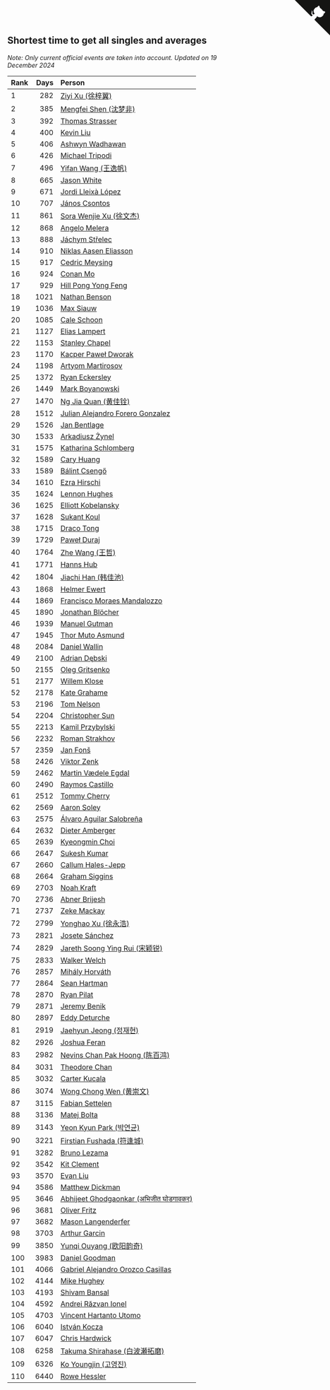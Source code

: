 ## Shortest time to get all singles and averages

*Note: Only current official events are taken into account.*
*Updated on 19 December 2024*

| Rank | Days | Person |
| :--- | ---: | :--- |
| 1 | 282 | [Ziyi Xu (徐梓翼)](https://www.worldcubeassociation.org/persons/2023XUZI01) |
| 2 | 385 | [Mengfei Shen (沈梦非)](https://www.worldcubeassociation.org/persons/2018SHEN07) |
| 3 | 392 | [Thomas Strasser](https://www.worldcubeassociation.org/persons/2022STRA10) |
| 4 | 400 | [Kevin Liu](https://www.worldcubeassociation.org/persons/2023LIUK02) |
| 5 | 406 | [Ashwyn Wadhawan](https://www.worldcubeassociation.org/persons/2022WADH02) |
| 6 | 426 | [Michael Tripodi](https://www.worldcubeassociation.org/persons/2021TRIP01) |
| 7 | 496 | [Yifan Wang (王逸帆)](https://www.worldcubeassociation.org/persons/2017WANY29) |
| 8 | 665 | [Jason White](https://www.worldcubeassociation.org/persons/2016WHIT16) |
| 9 | 671 | [Jordi Lleixà López](https://www.worldcubeassociation.org/persons/2023LOPE09) |
| 10 | 707 | [János Csontos](https://www.worldcubeassociation.org/persons/2022CSON01) |
| 11 | 861 | [Sora Wenjie Xu (徐文杰)](https://www.worldcubeassociation.org/persons/2016XUWE02) |
| 12 | 868 | [Angelo Melera](https://www.worldcubeassociation.org/persons/2022MELE01) |
| 13 | 888 | [Jáchym Střelec](https://www.worldcubeassociation.org/persons/2022STRE03) |
| 14 | 910 | [Niklas Aasen Eliasson](https://www.worldcubeassociation.org/persons/2021ELIA01) |
| 15 | 917 | [Cedric Meysing](https://www.worldcubeassociation.org/persons/2017MEYS02) |
| 16 | 924 | [Conan Mo](https://www.worldcubeassociation.org/persons/2020MOCO01) |
| 17 | 929 | [Hill Pong Yong Feng](https://www.worldcubeassociation.org/persons/2017FENG10) |
| 18 | 1021 | [Nathan Benson](https://www.worldcubeassociation.org/persons/2022BENS01) |
| 19 | 1036 | [Max Siauw](https://www.worldcubeassociation.org/persons/2017SIAU02) |
| 20 | 1085 | [Cale Schoon](https://www.worldcubeassociation.org/persons/2014SCHO02) |
| 21 | 1127 | [Elias Lampert](https://www.worldcubeassociation.org/persons/2021LAMP01) |
| 22 | 1153 | [Stanley Chapel](https://www.worldcubeassociation.org/persons/2016CHAP04) |
| 23 | 1170 | [Kacper Paweł Dworak](https://www.worldcubeassociation.org/persons/2020DWOR01) |
| 24 | 1198 | [Artyom Martirosov](https://www.worldcubeassociation.org/persons/2016MART29) |
| 25 | 1372 | [Ryan Eckersley](https://www.worldcubeassociation.org/persons/2019ECKE02) |
| 26 | 1449 | [Mark Boyanowski](https://www.worldcubeassociation.org/persons/2014BOYA01) |
| 27 | 1470 | [Ng Jia Quan (黄佳铨)](https://www.worldcubeassociation.org/persons/2015QUAN03) |
| 28 | 1512 | [Julian Alejandro Forero Gonzalez](https://www.worldcubeassociation.org/persons/2018GONZ30) |
| 29 | 1526 | [Jan Bentlage](https://www.worldcubeassociation.org/persons/2010BENT01) |
| 30 | 1533 | [Arkadiusz Żynel](https://www.worldcubeassociation.org/persons/2018ZYNE01) |
| 31 | 1575 | [Katharina Schlomberg](https://www.worldcubeassociation.org/persons/2020SCHL01) |
| 32 | 1589 | [Cary Huang](https://www.worldcubeassociation.org/persons/2015HUAN48) |
| 33 | 1589 | [Bálint Csengő](https://www.worldcubeassociation.org/persons/2019CSEN01) |
| 34 | 1610 | [Ezra Hirschi](https://www.worldcubeassociation.org/persons/2019HIRS01) |
| 35 | 1624 | [Lennon Hughes](https://www.worldcubeassociation.org/persons/2017HUGH04) |
| 36 | 1625 | [Elliott Kobelansky](https://www.worldcubeassociation.org/persons/2019KOBE03) |
| 37 | 1628 | [Sukant Koul](https://www.worldcubeassociation.org/persons/2014KOUL01) |
| 38 | 1715 | [Draco Tong](https://www.worldcubeassociation.org/persons/2020TONG02) |
| 39 | 1729 | [Paweł Duraj](https://www.worldcubeassociation.org/persons/2016DURA09) |
| 40 | 1764 | [Zhe Wang (王哲)](https://www.worldcubeassociation.org/persons/2019WANZ21) |
| 41 | 1771 | [Hanns Hub](https://www.worldcubeassociation.org/persons/2013HUBH01) |
| 42 | 1804 | [Jiachi Han (韩佳池)](https://www.worldcubeassociation.org/persons/2014HANJ02) |
| 43 | 1868 | [Helmer Ewert](https://www.worldcubeassociation.org/persons/2015EWER01) |
| 44 | 1869 | [Francisco Moraes Mandalozzo](https://www.worldcubeassociation.org/persons/2017MAND13) |
| 45 | 1890 | [Jonathan Blöcher](https://www.worldcubeassociation.org/persons/2018BLOC01) |
| 46 | 1939 | [Manuel Gutman](https://www.worldcubeassociation.org/persons/2017GUTM01) |
| 47 | 1945 | [Thor Muto Asmund](https://www.worldcubeassociation.org/persons/2017ASMU01) |
| 48 | 2084 | [Daniel Wallin](https://www.worldcubeassociation.org/persons/2013WALL03) |
| 49 | 2100 | [Adrian Dębski](https://www.worldcubeassociation.org/persons/2017DEBS01) |
| 50 | 2155 | [Oleg Gritsenko](https://www.worldcubeassociation.org/persons/2011GRIT01) |
| 51 | 2177 | [Willem Klose](https://www.worldcubeassociation.org/persons/2017KLOS01) |
| 52 | 2178 | [Kate Grahame](https://www.worldcubeassociation.org/persons/2018GRAH05) |
| 53 | 2196 | [Tom Nelson](https://www.worldcubeassociation.org/persons/2013NELS01) |
| 54 | 2204 | [Christopher Sun](https://www.worldcubeassociation.org/persons/2017SUNC02) |
| 55 | 2213 | [Kamil Przybylski](https://www.worldcubeassociation.org/persons/2016PRZY01) |
| 56 | 2232 | [Roman Strakhov](https://www.worldcubeassociation.org/persons/2012STRA02) |
| 57 | 2359 | [Jan Fonš](https://www.worldcubeassociation.org/persons/2017FONS04) |
| 58 | 2426 | [Viktor Zenk](https://www.worldcubeassociation.org/persons/2016ZENK01) |
| 59 | 2462 | [Martin Vædele Egdal](https://www.worldcubeassociation.org/persons/2013EGDA02) |
| 60 | 2490 | [Raymos Castillo](https://www.worldcubeassociation.org/persons/2017CAST41) |
| 61 | 2512 | [Tommy Cherry](https://www.worldcubeassociation.org/persons/2015CHER07) |
| 62 | 2569 | [Aaron Soley](https://www.worldcubeassociation.org/persons/2017SOLE01) |
| 63 | 2575 | [Álvaro Aguilar Salobreña](https://www.worldcubeassociation.org/persons/2015SALO01) |
| 64 | 2632 | [Dieter Amberger](https://www.worldcubeassociation.org/persons/2016AMBE02) |
| 65 | 2639 | [Kyeongmin Choi](https://www.worldcubeassociation.org/persons/2017CHOI07) |
| 66 | 2647 | [Sukesh Kumar](https://www.worldcubeassociation.org/persons/2017KUMA30) |
| 67 | 2660 | [Callum Hales-Jepp](https://www.worldcubeassociation.org/persons/2012HALE01) |
| 68 | 2664 | [Graham Siggins](https://www.worldcubeassociation.org/persons/2016SIGG01) |
| 69 | 2703 | [Noah Kraft](https://www.worldcubeassociation.org/persons/2016KRAF01) |
| 70 | 2736 | [Abner Brijesh](https://www.worldcubeassociation.org/persons/2016BRIJ01) |
| 71 | 2737 | [Zeke Mackay](https://www.worldcubeassociation.org/persons/2015MACK06) |
| 72 | 2799 | [Yonghao Xu (徐永浩)](https://www.worldcubeassociation.org/persons/2017XUYO01) |
| 73 | 2821 | [Josete Sánchez](https://www.worldcubeassociation.org/persons/2015SANC18) |
| 74 | 2829 | [Jareth Soong Ying Rui (宋颖锐)](https://www.worldcubeassociation.org/persons/2016SOON01) |
| 75 | 2833 | [Walker Welch](https://www.worldcubeassociation.org/persons/2011WELC01) |
| 76 | 2857 | [Mihály Horváth](https://www.worldcubeassociation.org/persons/2016HORV04) |
| 77 | 2864 | [Sean Hartman](https://www.worldcubeassociation.org/persons/2016HART02) |
| 78 | 2870 | [Ryan Pilat](https://www.worldcubeassociation.org/persons/2016PILA03) |
| 79 | 2871 | [Jeremy Benik](https://www.worldcubeassociation.org/persons/2016BENI05) |
| 80 | 2897 | [Eddy Deturche](https://www.worldcubeassociation.org/persons/2014DETU01) |
| 81 | 2919 | [Jaehyun Jeong (정재현)](https://www.worldcubeassociation.org/persons/2016JEON02) |
| 82 | 2926 | [Joshua Feran](https://www.worldcubeassociation.org/persons/2011FERA01) |
| 83 | 2982 | [Nevins Chan Pak Hoong (陈百鸿)](https://www.worldcubeassociation.org/persons/2010CHAN20) |
| 84 | 3031 | [Theodore Chan](https://www.worldcubeassociation.org/persons/2016CHAN25) |
| 85 | 3032 | [Carter Kucala](https://www.worldcubeassociation.org/persons/2015KUCA01) |
| 86 | 3074 | [Wong Chong Wen (黄崇文)](https://www.worldcubeassociation.org/persons/2014WENW01) |
| 87 | 3115 | [Fabian Settelen](https://www.worldcubeassociation.org/persons/2015SETT01) |
| 88 | 3136 | [Matej Bolta](https://www.worldcubeassociation.org/persons/2015BOLT01) |
| 89 | 3143 | [Yeon Kyun Park (박연균)](https://www.worldcubeassociation.org/persons/2016PARK10) |
| 90 | 3221 | [Firstian Fushada (符逢城)](https://www.worldcubeassociation.org/persons/2015FUSH01) |
| 91 | 3282 | [Bruno Lezama](https://www.worldcubeassociation.org/persons/2014LEZA02) |
| 92 | 3542 | [Kit Clement](https://www.worldcubeassociation.org/persons/2008CLEM01) |
| 93 | 3570 | [Evan Liu](https://www.worldcubeassociation.org/persons/2009LIUE01) |
| 94 | 3586 | [Matthew Dickman](https://www.worldcubeassociation.org/persons/2013DICK01) |
| 95 | 3646 | [Abhijeet Ghodgaonkar (अभिजीत घोडगावकर)](https://www.worldcubeassociation.org/persons/2013GHOD01) |
| 96 | 3681 | [Oliver Fritz](https://www.worldcubeassociation.org/persons/2014FRIT02) |
| 97 | 3682 | [Mason Langenderfer](https://www.worldcubeassociation.org/persons/2013LANG03) |
| 98 | 3703 | [Arthur Garcin](https://www.worldcubeassociation.org/persons/2014GARC27) |
| 99 | 3850 | [Yunqi Ouyang (欧阳韵奇)](https://www.worldcubeassociation.org/persons/2007YUNQ01) |
| 100 | 3983 | [Daniel Goodman](https://www.worldcubeassociation.org/persons/2013GOOD01) |
| 101 | 4066 | [Gabriel Alejandro Orozco Casillas](https://www.worldcubeassociation.org/persons/2008CASI01) |
| 102 | 4144 | [Mike Hughey](https://www.worldcubeassociation.org/persons/2007HUGH01) |
| 103 | 4193 | [Shivam Bansal](https://www.worldcubeassociation.org/persons/2011BANS02) |
| 104 | 4592 | [Andrei Răzvan Ionel](https://www.worldcubeassociation.org/persons/2012IONE01) |
| 105 | 4703 | [Vincent Hartanto Utomo](https://www.worldcubeassociation.org/persons/2010UTOM01) |
| 106 | 6040 | [István Kocza](https://www.worldcubeassociation.org/persons/2005KOCZ01) |
| 107 | 6047 | [Chris Hardwick](https://www.worldcubeassociation.org/persons/2003HARD01) |
| 108 | 6258 | [Takuma Shirahase (白波瀬拓磨)](https://www.worldcubeassociation.org/persons/2007SHIR01) |
| 109 | 6326 | [Ko Youngjin (고영진)](https://www.worldcubeassociation.org/persons/2007YOUN04) |
| 110 | 6440 | [Rowe Hessler](https://www.worldcubeassociation.org/persons/2007HESS01) |


<a href="https://github.com/JustinTimeCuber/wca_statistics" class="github-corner" aria-label="View source on Github"><svg width="80" height="80" viewBox="0 0 250 250" style="fill:#151513; color:#fff; position: absolute; top: 0; border: 0; right: 0;" aria-hidden="true"><path d="M0,0 L115,115 L130,115 L142,142 L250,250 L250,0 Z"></path><path d="M128.3,109.0 C113.8,99.7 119.0,89.6 119.0,89.6 C122.0,82.7 120.5,78.6 120.5,78.6 C119.2,72.0 123.4,76.3 123.4,76.3 C127.3,80.9 125.5,87.3 125.5,87.3 C122.9,97.6 130.6,101.9 134.4,103.2" fill="currentColor" style="transform-origin: 130px 106px;" class="octo-arm"></path><path d="M115.0,115.0 C114.9,115.1 118.7,116.5 119.8,115.4 L133.7,101.6 C136.9,99.2 139.9,98.4 142.2,98.6 C133.8,88.0 127.5,74.4 143.8,58.0 C148.5,53.4 154.0,51.2 159.7,51.0 C160.3,49.4 163.2,43.6 171.4,40.1 C171.4,40.1 176.1,42.5 178.8,56.2 C183.1,58.6 187.2,61.8 190.9,65.4 C194.5,69.0 197.7,73.2 200.1,77.6 C213.8,80.2 216.3,84.9 216.3,84.9 C212.7,93.1 206.9,96.0 205.4,96.6 C205.1,102.4 203.0,107.8 198.3,112.5 C181.9,128.9 168.3,122.5 157.7,114.1 C157.9,116.9 156.7,120.9 152.7,124.9 L141.0,136.5 C139.8,137.7 141.6,141.9 141.8,141.8 Z" fill="currentColor" class="octo-body"></path></svg></a><style>.github-corner:hover .octo-arm{animation:octocat-wave 560ms ease-in-out}@keyframes octocat-wave{0%,100%{transform:rotate(0)}20%,60%{transform:rotate(-25deg)}40%,80%{transform:rotate(10deg)}}@media (max-width:500px){.github-corner:hover .octo-arm{animation:none}.github-corner .octo-arm{animation:octocat-wave 560ms ease-in-out}}</style>
